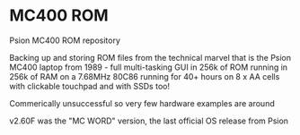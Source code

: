 # MC400 ROM
Psion MC400 ROM repository

Backing up and storing ROM files from the technical marvel that is the Psion MC400 laptop from 1989 - full multi-tasking GUI in 256k of ROM running in 256k of RAM on a 7.68MHz 80C86 running for 40+ hours on 8 x AA cells with clickable touchpad and with SSDs too!

Commerically unsuccessful so very few hardware examples are around

v2.60F was the "MC WORD" version, the last official OS release from Psion

